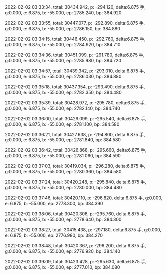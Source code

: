 2022-02-02 03:33:34, total: 30434.942, p: -294.120, delta:6.875 手, g:0.000, e: 6.875, b: -55.000, ep: 2785.240, bp: 384.920

2022-02-02 03:33:55, total: 30447.077, p: -292.890, delta:6.875 手, g:0.000, e: 6.875, b: -55.000, ep: 2786.150, bp: 384.880

2022-02-02 03:34:15, total: 30446.450, p: -292.760, delta:6.875 手, g:0.000, e: 6.875, b: -55.000, ep: 2784.920, bp: 384.710

2022-02-02 03:34:36, total: 30451.099, p: -291.780, delta:6.875 手, g:0.000, e: 6.875, b: -55.000, ep: 2785.980, bp: 384.720

2022-02-02 03:34:57, total: 30439.342, p: -293.010, delta:6.875 手, g:0.000, e: 6.875, b: -55.000, ep: 2786.030, bp: 384.880

2022-02-02 03:35:18, total: 30437.354, p: -293.490, delta:6.875 手, g:0.000, e: 6.875, b: -55.000, ep: 2782.350, bp: 384.480

2022-02-02 03:35:39, total: 30428.972, p: -295.780, delta:6.875 手, g:0.000, e: 6.875, b: -55.000, ep: 2782.140, bp: 384.740

2022-02-02 03:36:00, total: 30429.099, p: -295.540, delta:6.875 手, g:0.000, e: 6.875, b: -55.000, ep: 2781.100, bp: 384.580

2022-02-02 03:36:21, total: 30427.638, p: -294.800, delta:6.875 手, g:0.000, e: 6.875, b: -55.000, ep: 2781.840, bp: 384.580

2022-02-02 03:36:42, total: 30426.868, p: -295.660, delta:6.875 手, g:0.000, e: 6.875, b: -55.000, ep: 2781.060, bp: 384.590

2022-02-02 03:37:03, total: 30419.034, p: -296.280, delta:6.875 手, g:0.000, e: 6.875, b: -55.000, ep: 2780.360, bp: 384.580

2022-02-02 03:37:24, total: 30420.248, p: -295.840, delta:6.875 手, g:0.000, e: 6.875, b: -55.000, ep: 2780.000, bp: 384.480

2022-02-02 03:37:46, total: 30420.110, p: -296.820, delta:6.875 手, g:0.000, e: 6.875, b: -55.000, ep: 2778.300, bp: 384.390

2022-02-02 03:38:06, total: 30420.306, p: -295.760, delta:6.875 手, g:0.000, e: 6.875, b: -55.000, ep: 2778.640, bp: 384.300

2022-02-02 03:38:27, total: 30415.438, p: -297.180, delta:6.875 手, g:0.000, e: 6.875, b: -55.000, ep: 2776.980, bp: 384.270

2022-02-02 03:38:48, total: 30420.367, p: -296.200, delta:6.875 手, g:0.000, e: 6.875, b: -55.000, ep: 2776.920, bp: 384.140

2022-02-02 03:39:09, total: 30423.428, p: -295.630, delta:6.875 手, g:0.000, e: 6.875, b: -55.000, ep: 2777.010, bp: 384.080